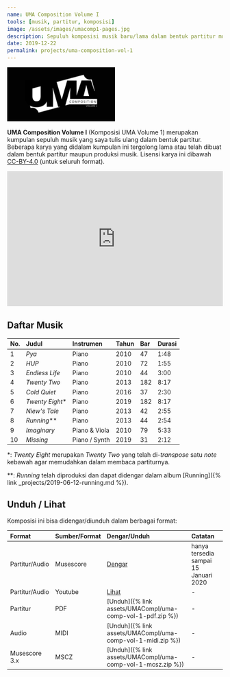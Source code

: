 ```yaml
---
name: UMA Composition Volume I
tools: [musik, partitur, komposisi]
image: /assets/images/umacomp1-pages.jpg
description: Sepuluh komposisi musik baru/lama dalam bentuk partitur musik.
date: 2019-12-22
permalink: projects/uma-composition-vol-1
---
```


<img src="https://github.com/taruma/taruma.github.io/blob/master/assets/images/umacomp1-pages.jpg?raw=true" class="figure-img img-fluid rounded" height="50%" width="50%" alt="UMA Composition Volume I">

__UMA Composition Volume I__ (Komposisi UMA Volume 1) merupakan kumpulan sepuluh musik yang saya tulis ulang dalam bentuk partitur. Beberapa karya yang didalam kumpulan ini tergolong lama atau telah dibuat dalam bentuk partitur maupun produksi musik. Lisensi karya ini dibawah [CC-BY-4.0](https://creativecommons.org/licenses/by/4.0/) (untuk seluruh format).

<iframe width="100%" height="315" src="https://www.youtube.com/embed/videoseries?list=PLEpyefiQIAJppGv847HkJHszzYHxaI6Y2" frameborder="0" allow="accelerometer; autoplay; encrypted-media; gyroscope; picture-in-picture" allowfullscreen></iframe>

## Daftar Musik

No. | Judul | Instrumen | Tahun | Bar | Durasi
:- | :- | :- | :- | :- | :-
1 | _Pya_ | Piano | 2010 | 47 | 1:48
2 | _HUP_ | Piano | 2010 | 72 | 1:55
3 | _Endless Life_ | Piano | 2010 | 44 | 3:00
4 | _Twenty Two_ | Piano | 2013 | 182 | 8:17
5 | _Cold Quiet_ | Piano | 2016 | 37 | 2:30
6 | _Twenty Eight_* | Piano | 2019 | 182 | 8:17
7 | _Niew's Tale_ | Piano | 2013 | 42 | 2:55
8 | _Running_** | Piano | 2013 | 44 | 2:54
9 | _Imaginary_ | Piano & Viola | 2010 | 79 | 5:33
10 | _Missing_ | Piano / Synth | 2019 | 31 | 2:12

*: _Twenty Eight_ merupakan _Twenty Two_ yang telah di-_transpose_ satu _note_ kebawah agar memudahkan dalam membaca partiturnya.

**: _Running_ telah diproduksi dan dapat didengar dalam album [Running]({% link _projects/2019-06-12-running.md %}). 

## Unduh / Lihat

Komposisi ini bisa didengar/diunduh dalam berbagai format:

Format | Sumber/Format | Dengar/Unduh | Catatan
:- | :- | :- | :-
Partitur/Audio | Musescore | [Dengar](https://musescore.com/user/430006/sets/5101177) | hanya tersedia sampai 15 Januari 2020
Partitur/Audio | Youtube | [Lihat](https://www.youtube.com/playlist?list=PLEpyefiQIAJppGv847HkJHszzYHxaI6Y2) | -
Partitur | PDF | [Unduh]({% link assets/UMACompI/uma-comp-vol-1-pdf.zip %}) | -
Audio | MIDI | [Unduh]({% link assets/UMACompI/uma-comp-vol-1-midi.zip %}) | -
Musescore 3.x | MSCZ | [Unduh]({% link assets/UMACompI/uma-comp-vol-1-mcsz.zip %}) | - 